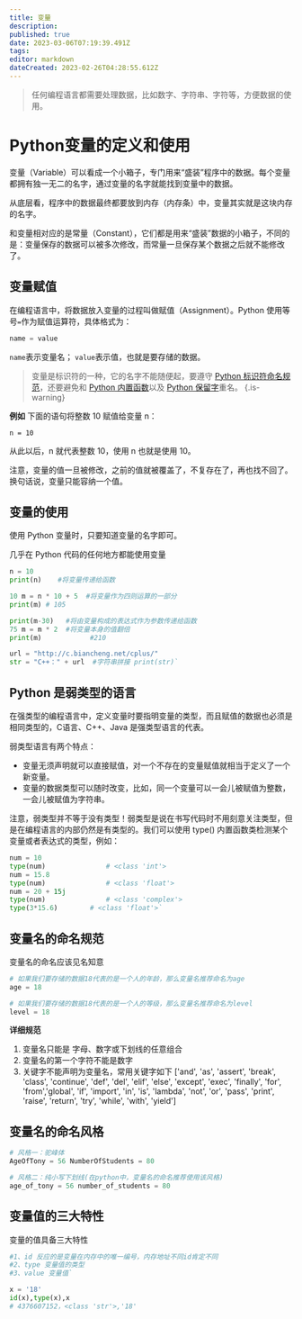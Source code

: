 ```yaml
---
title: 变量
description: 
published: true
date: 2023-03-06T07:19:39.491Z
tags: 
editor: markdown
dateCreated: 2023-02-26T04:28:55.612Z
---
```


> 任何编程语言都需要处理数据，比如数字、字符串、字符等，方便数据的使用。

# Python变量的定义和使用

变量（Variable）可以看成一个小箱子，专门用来“盛装”程序中的数据。每个变量都拥有独一无二的名字，通过变量的名字就能找到变量中的数据。

从底层看，程序中的数据最终都要放到内存（内存条）中，变量其实就是这块内存的名字。

和变量相对应的是常量（Constant），它们都是用来“盛装”数据的小箱子，不同的是：变量保存的数据可以被多次修改，而常量一旦保存某个数据之后就不能修改了。

## 变量赋值

在编程语言中，将数据放入变量的过程叫做赋值（Assignment）。Python 使用等号`=`作为赋值运算符，具体格式为：

```python
name = value

```
`name`表示变量名；
`value`表示值，也就是要存储的数据。
> 变量是标识符的一种，它的名字不能随便起，要遵守 [Python 标识符命名规范](http://c.biancheng.net/view/4186.html)，还要避免和 [Python 内置函数](http://c.biancheng.net/view/4208.html)以及 [Python 保留字](http://c.biancheng.net/view/4188.html)重名。
{.is-warning}

**例如** 下面的语句将整数 10 赋值给变量 n：

`n = 10`

从此以后，n 就代表整数 10，使用 n 也就是使用 10。

注意，变量的值一旦被修改，之前的值就被覆盖了，不复存在了，再也找不回了。换句话说，变量只能容纳一个值。

## 变量的使用

使用 Python 变量时，只要知道变量的名字即可。

几乎在 Python 代码的任何地方都能使用变量
```python
n = 10
print(n)	#将变量传递给函数 

10 m = n * 10 + 5  #将变量作为四则运算的一部分 
print(m) # 105 

print(m-30)   #将由变量构成的表达式作为参数传递给函数
75 m = m * 2  #将变量本身的值翻倍 
print(m) 			#210 

url = "http://c.biancheng.net/cplus/" 
str = "C++：" + url  #字符串拼接 print(str)`

```


## Python 是弱类型的语言

在强类型的编程语言中，定义变量时要指明变量的类型，而且赋值的数据也必须是相同类型的，C语言、C++、Java 是强类型语言的代表。

弱类型语言有两个特点：

* 变量无须声明就可以直接赋值，对一个不存在的变量赋值就相当于定义了一个新变量。
* 变量的数据类型可以随时改变，比如，同一个变量可以一会儿被赋值为整数，一会儿被赋值为字符串。

注意，弱类型并不等于没有类型！弱类型是说在书写代码时不用刻意关注类型，但是在编程语言的内部仍然是有类型的。我们可以使用 type() 内置函数类检测某个变量或者表达式的类型，例如：
```py
num = 10
type(num)				# <class 'int'> 
num = 15.8 
type(num)				# <class 'float'> 
num = 20 + 15j 
type(num)				# <class 'complex'> 
type(3*15.6)		# <class 'float'>`


```


## 变量名的命名规范

变量名的命名应该见名知意

```py
# 如果我们要存储的数据18代表的是一个人的年龄，那么变量名推荐命名为age
age = 18

# 如果我们要存储的数据18代表的是一个人的等级，那么变量名推荐命名为level
level = 18
```

**详细规范**
1. 变量名只能是 字母、数字或下划线的任意组合
2. 变量名的第一个字符不能是数字
3. 关键字不能声明为变量名，常用关键字如下 
	['and', 'as', 'assert', 'break', 'class', 'continue', 'def', 'del', 'elif', 'else', 'except', 'exec', 'finally', 'for', 'from','global', 'if', 'import', 'in', 'is', 'lambda', 'not', 'or', 'pass', 'print', 'raise', 'return', 'try', 'while', 'with', 'yield']

## 变量名的命名风格

```py
# 风格一：驼峰体 
AgeOfTony = 56 NumberOfStudents = 80

# 风格二：纯小写下划线(在python中，变量名的命名推荐使用该风格)
age_of_tony = 56 number_of_students = 80
```

## 变量值的三大特性

变量的值具备三大特性

```python
#1、id 反应的是变量在内存中的唯一编号，内存地址不同id肯定不同 
#2、type 变量值的类型 
#3、value 变量值`

x = '18'
id(x),type(x),x 
# 4376607152，<class 'str'>,'18'
```

‍